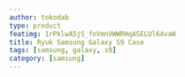 ```yaml
---
author: tokodab
type: product
featimg: 1rPklwA5jS_fnVmnVWWRHqASELUl64vaW
title: Ryuk Samsung Galaxy S9 Case
tags: [samsung, galaxy, s9]
category: [samsung]
---
```

